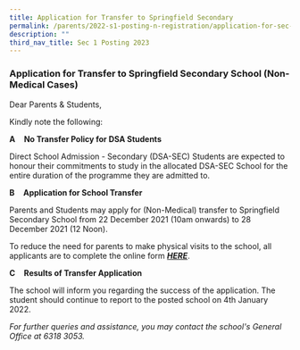 ```yaml
---
title: Application for Transfer to Springfield Secondary
permalink: /parents/2022-s1-posting-n-registration/application-for-sec-1-transfer-to-springfield-secondary/
description: ""
third_nav_title: Sec 1 Posting 2023
---
```


### Application for Transfer to Springfield Secondary School (Non-Medical Cases)

Dear Parents & Students,  
  
Kindly note the following:  

**A**    **No Transfer Policy for DSA Students**

Direct School Admission - Secondary (DSA-SEC) Students are expected to honour their commitments to study in the allocated DSA-SEC School for the entire duration of the programme they are admitted to.  

**B**    **Application for School Transfer**

Parents and Students may apply for (Non-Medical) transfer to Springfield Secondary School from 22 December 2021 (10am onwards) to 28 December 2021 (12 Noon).

To reduce the need for parents to make physical visits to the school, all applicants are to complete the online form [_**HERE**_](https://form.gov.sg/61bd9bb60a668900138e485e).

**C**    **Results of Transfer Application**

The school will inform you regarding the success of the application. The student should continue to report to the posted school on 4th January 2022.  
  
_For further queries and assistance, you may contact the school's General Office at 6318 3053._